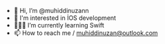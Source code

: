 - 👋 Hi, I’m @muhiddinuzann
- 👀 I'm interested in İOS development
- 👨🏻‍🎓 I’m currently learning Swift
- 📫 How to reach me / muhiddinuzan@outlook.com

